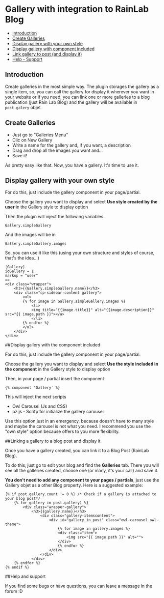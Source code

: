 # Gallery with integration to RainLab Blog

- [Introduction](#introduction)
- [Create Galleries](#creategalleries)
- [Display gallery with your own style](#displayown)
- [Display gallery with component included](#displaycomponent)
- [Link gallery to post (and display it)](#gallerypost)
- [Help - Support](#support)

<a name="introduction"></a>
## Introduction

Create galleries in the most simple way. The plugin storages the gallery as a single item, so, you can call the gallery for display it wherever you want in your website or if you need, you can link one or more galleries to a blog publication (just Rain Lab Blog) and the gallery will be available in ```post.galery``` objet

<a name="creategalleries"></a>
## Create Galleries

- Just go to "Galleries Menu"
- Clic on New Gallery
- Write a name for the gallery and, if you want, a description
- Drag and drop all the images you want and...
- Save it!

As pretty easy like that. Now, you have a gallery. It's time to use it.

<a name="displayown"></a>
## Display gallery with your own style
For do this, just include the gallery component in your page/partial.

Choose the gallery you want to display and select **Use style created by the user** in the Gallery style to display option

Then the plugin will inject the following variables

	Gallery.simpleGallery

And the images will be in

	Gallery.simpleGallery.images

So, you can use it like this (using your own structure and styles of course, that's the idea...)

```
[Gallery]
idGallery = 1
markup = "user"
==
<div class="wrapper">
	<h3>{{Gallery.simpleGallery.name}}</h3>
	<div class="cp-sidebar-content gallery">
		<ul>
		{% for image in Gallery.simpleGallery.images %}
			<li>
			<img title="{{image.title}}" alt="{{image.description}}" src="{{ image.path }}"></a>
			</li>
		{% endfor %}
		</ul>
	</div>
</div>
```

<a name="displaycomponent"></a>
##Display gallery with the component included

For do this, just include the gallery component in your page/partial.

Choose the gallery you want to display and select **Use the style included in the component** in the Gallery style to display option

Then, in your page / partial insert the component

	{% component 'Gallery' %}

This will inject the next scripts
- Owl Carousel (Js and CSS)
- pz.js - Scritp for initialize the gallery carousel

Use this option just in an emergency, because doesn't have to many style and maybe the carousel is not what you need. I recommend you use the "own style" option because offers to you more flexibility.


<a name="gallerypost"></a>
##Linking a gallery to a blog post and display it

Once you have a gallery created, you can link it to a Blog Post (RainLab Blog).

To do this, just go to edit your blog and find the **Galleries** tab. There you will see all the galleries created, choose one (or many, it's your call) and save it.

**You don't need to add any component to your pages / partials**, just use the Gallery objet as a other Blog property. Here is a suggested example:

```
{% if post.gallery.count != 0 %} /* Check if a gallery is attached to your blog post*/
	{% for gallery in post.gallery) %}
		<div class="wrapper-gallery">
			<h3>{{gallery.name}}</h3>
				<div class="gallery-itemscontent">
					<div id="gallery_in_post" class="owl-carousel owl-theme">
						{% for image in gallery.images %}
						<div class="item">
							<img src="{{ image.path }}" alt="">
						</div>
						{% endfor %}
					</div>
				</div>
			</div>
	{% endfor %}
{% endif %}

```
<a name="support"></a>
##Help and support

If you find some bugs or have questions, you can leave a message in the forum :D